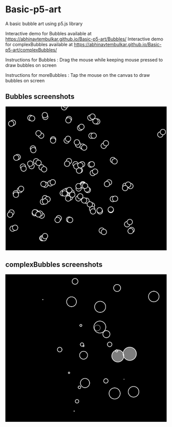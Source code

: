 # Basic-p5-art
A basic bubble art using p5.js library

Interactive demo for Bubbles available at https://abhinavtembulkar.github.io/Basic-p5-art/Bubbles/
Interactive demo for complexBubbles available at https://abhinavtembulkar.github.io/Basic-p5-art/complexBubbles/

Instructions for Bubbles : Drag the mouse while keeping mouse pressed to draw bubbles on screen

Instructions for moreBubbles : Tap the mouse on the canvas to draw bubbles on screen

## Bubbles screenshots
![](images/Bubbles.PNG)

## complexBubbles screenshots
![](images/complexBubbles.PNG)
